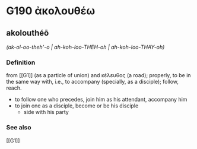 # G190 ἀκολουθέω

## akolouthéō

_(ak-ol-oo-theh'-o | ah-koh-loo-THEH-oh | ah-koh-loo-THAY-oh)_

### Definition

from [[G1]] (as a particle of union) and κέλευθος (a road); properly, to be in the same way with, i.e., to accompany (specially, as a disciple); follow, reach.

- to follow one who precedes, join him as his attendant, accompany him
- to join one as a disciple, become or be his disciple
  - side with his party

### See also

[[G1]]

